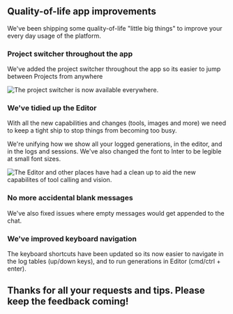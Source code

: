 ## Quality-of-life app improvements

We've been shipping some quality-of-life "little big things" to improve your every day usage of the platform.

### Project switcher throughout the app

We've added the project switcher throughout the app so its easier to jump between Projects from anywhere

<img src="../../../assets/images/3f86bbe-Screenshot_2023-11-21_at_21.58.41.png" alt="The project switcher is now available everywhere." />


### We've tidied up the Editor

With all the new capabilities and changes (tools, images and more) we need to keep a tight ship to stop things from becoming too busy.

We're unifying how we show all your logged generations, in the editor, and in the logs and sessions. We've also changed the font to Inter to be legible at small font sizes. 

<img src="../../../assets/images/e6969ae-Screenshot_2023-11-21_at_22.02.23.png" alt="The Editor and other places have had a clean up to aid the new capabilites of tool calling and vision." />


### No more accidental blank messages

We've also fixed issues where empty messages would get appended to the chat.

### We've improved keyboard navigation

The keyboard shortcuts have been updated so its now easier to navigate in the log tables (up/down keys), and to run generations in Editor (cmd/ctrl + enter). 

## Thanks for all your requests and tips. Please keep the feedback coming!
